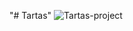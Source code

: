 "# Tartas" 
![Tartas-project](https://user-images.githubusercontent.com/56593787/107093605-34d2e780-680e-11eb-8476-872753dceca1.png)
